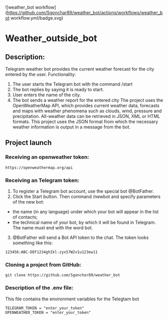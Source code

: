 ![weather_bot workflow](https://github.com/Sgonchar89/weather_bot/actions/workflows/weather_bot workflow.yml/badge.svg)

# Weather_outside_bot

## Description:
Telegram weather bot provides the current weather forecast for the city entered by the user. 
Functionality: 
1. The user starts the Telegram bot with the command /start 
2. The bot replies by saying it is ready to start.
3. User enters the name of the city.
4. The bot sends a weather report for the entered city
The project uses the OpenWeatherMap API, which provides current weather data, forecasts and maps with weather phenomena such as clouds, wind, pressure and precipitation. All-weather data can be retrieved in JSON, XML or HTML formats. This project uses the JSON format from which the necessary weather information is output in a message from the bot.

## Project launch
### Receiving an openweather token: 
```
https://openweathermap.org/api
```

### Receiving an Telegram token: 
1. To register a Telegram bot account, use the special bot @BotFather.
2. Click the Start button. Then command /newbot and specify parameters of the new bot:
- the name (in any language) under which your bot will appear in the list of contacts;
- the technical name of your bot, by which it will be found in Telegram. The name must end with the word bot.
3. @BotFather will send a Bot API token to the chat. The token looks something like this:

```
123456:ABC-DEF1234ghIkl-zyx57W2v1u123ew11
```

### Cloning a project from GitHub:
```
git clone https://github.com/Sgonchar89/weather_bot
```

### Description of the .env file:
This file contains the environment variables for the Telegtam bot
```
TELEGRAM_TOKEN = "enter_your_token"
OPENWEATHER_TOKEN = "enter_your_token"
```